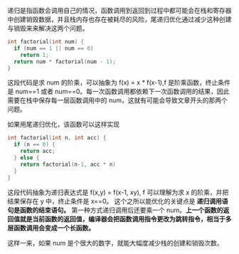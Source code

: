 递归是指函数会调用自己的情况，函数调用到返回到过程中都可能会在栈和寄存器中创建销毁数据，并且栈内存也存在被耗尽的风险，尾递归优化通过减少这种创建与销毁来来解决这两个问题。<!--more-->

```c
int factorial(int num) {
  if (num == 1 || num == 0)
    return 1;
  return num * factorial(num - 1);
}
```

这段代码是求 num 的阶乘，可以抽象为 f(x) = x \* f(x-1),f 是阶乘函数，终止条件是 num==1 或者 num==0。每一次函数调用都依赖下一次函数调用的结果，因此需要在栈中保存每一层函数调用中的 num，这就有可能会导致文章开头的那两个问题。

如果用尾递归优化，该函数可以这样实现

```c
int factorial(int n, int acc) {
  if (n == 0) {
    return acc;
  } else {
    return factorial(n-1, acc * n)
  }
}
```

这段代码抽象为递归表达式是 f(x,y) = f(x-1, xy), f 可以理解为求 x 的阶乘，并把结果保存在 y 中，终止条件是 x==0。
这个之所以能优化的关键点是 **递归调用语句是函数的结束语句。** 第一种方式递归调用后还要乘一个 num。**上一个函数的返回值就是当前函数的返回值，编译器会把函数调用指令更改为跳转指令，相当于多层函数调用会变成一个长函数。**

这样一来，如果 num 是个很大的数字，就能大幅度减少栈的创建和销毁次数。
